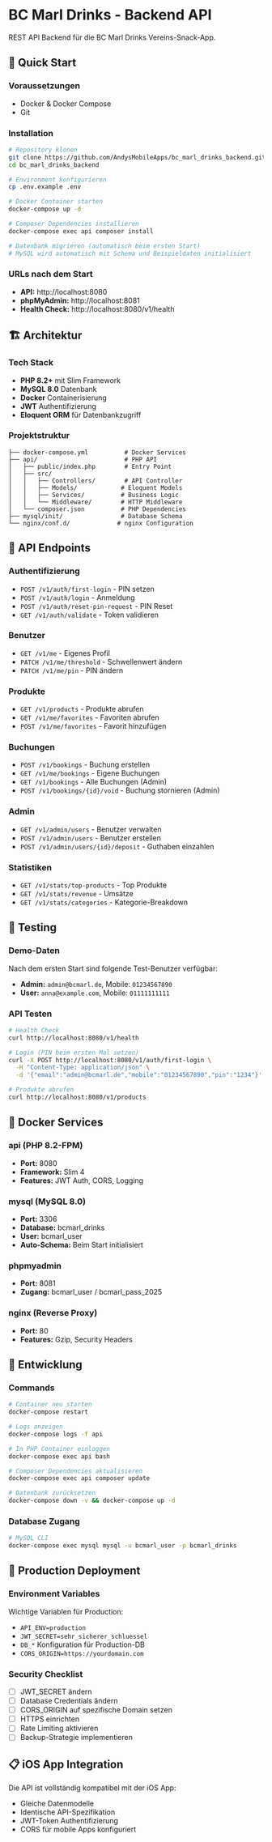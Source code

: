 # BC Marl Drinks - Backend API

REST API Backend für die BC Marl Drinks Vereins-Snack-App.

## 🚀 Quick Start

### Voraussetzungen
- Docker & Docker Compose
- Git

### Installation

```bash
# Repository klonen
git clone https://github.com/AndysMobileApps/bc_marl_drinks_backend.git
cd bc_marl_drinks_backend

# Environment konfigurieren
cp .env.example .env

# Docker Container starten
docker-compose up -d

# Composer Dependencies installieren
docker-compose exec api composer install

# Datenbank migrieren (automatisch beim ersten Start)
# MySQL wird automatisch mit Schema und Beispieldaten initialisiert
```

### URLs nach dem Start
- **API:** http://localhost:8080
- **phpMyAdmin:** http://localhost:8081
- **Health Check:** http://localhost:8080/v1/health

## 🏗️ Architektur

### Tech Stack
- **PHP 8.2+** mit Slim Framework
- **MySQL 8.0** Datenbank
- **Docker** Containerisierung
- **JWT** Authentifizierung
- **Eloquent ORM** für Datenbankzugriff

### Projektstruktur
```
├── docker-compose.yml          # Docker Services
├── api/                        # PHP API
│   ├── public/index.php        # Entry Point
│   ├── src/
│   │   ├── Controllers/        # API Controller
│   │   ├── Models/            # Eloquent Models
│   │   ├── Services/          # Business Logic
│   │   └── Middleware/        # HTTP Middleware
│   └── composer.json          # PHP Dependencies
├── mysql/init/                # Database Schema
└── nginx/conf.d/             # nginx Configuration
```

## 🔑 API Endpoints

### Authentifizierung
- `POST /v1/auth/first-login` - PIN setzen
- `POST /v1/auth/login` - Anmeldung
- `POST /v1/auth/reset-pin-request` - PIN Reset
- `GET /v1/auth/validate` - Token validieren

### Benutzer
- `GET /v1/me` - Eigenes Profil
- `PATCH /v1/me/threshold` - Schwellenwert ändern
- `PATCH /v1/me/pin` - PIN ändern

### Produkte
- `GET /v1/products` - Produkte abrufen
- `GET /v1/me/favorites` - Favoriten abrufen
- `POST /v1/me/favorites` - Favorit hinzufügen

### Buchungen
- `POST /v1/bookings` - Buchung erstellen
- `GET /v1/me/bookings` - Eigene Buchungen
- `GET /v1/bookings` - Alle Buchungen (Admin)
- `POST /v1/bookings/{id}/void` - Buchung stornieren (Admin)

### Admin
- `GET /v1/admin/users` - Benutzer verwalten
- `POST /v1/admin/users` - Benutzer erstellen
- `POST /v1/admin/users/{id}/deposit` - Guthaben einzahlen

### Statistiken
- `GET /v1/stats/top-products` - Top Produkte
- `GET /v1/stats/revenue` - Umsätze
- `GET /v1/stats/categories` - Kategorie-Breakdown

## 🧪 Testing

### Demo-Daten
Nach dem ersten Start sind folgende Test-Benutzer verfügbar:
- **Admin:** `admin@bcmarl.de`, Mobile: `01234567890`
- **User:** `anna@example.com`, Mobile: `01111111111`

### API Testen
```bash
# Health Check
curl http://localhost:8080/v1/health

# Login (PIN beim ersten Mal setzen)
curl -X POST http://localhost:8080/v1/auth/first-login \
  -H "Content-Type: application/json" \
  -d '{"email":"admin@bcmarl.de","mobile":"01234567890","pin":"1234"}'

# Produkte abrufen
curl http://localhost:8080/v1/products
```

## 🐳 Docker Services

### api (PHP 8.2-FPM)
- **Port:** 8080
- **Framework:** Slim 4
- **Features:** JWT Auth, CORS, Logging

### mysql (MySQL 8.0)
- **Port:** 3306
- **Database:** bcmarl_drinks
- **User:** bcmarl_user
- **Auto-Schema:** Beim Start initialisiert

### phpmyadmin
- **Port:** 8081
- **Zugang:** bcmarl_user / bcmarl_pass_2025

### nginx (Reverse Proxy)
- **Port:** 80
- **Features:** Gzip, Security Headers

## 🔧 Entwicklung

### Commands
```bash
# Container neu starten
docker-compose restart

# Logs anzeigen
docker-compose logs -f api

# In PHP Container einloggen
docker-compose exec api bash

# Composer Dependencies aktualisieren
docker-compose exec api composer update

# Datenbank zurücksetzen
docker-compose down -v && docker-compose up -d
```

### Database Zugang
```bash
# MySQL CLI
docker-compose exec mysql mysql -u bcmarl_user -p bcmarl_drinks
```

## 🚀 Production Deployment

### Environment Variables
Wichtige Variablen für Production:
- `API_ENV=production`
- `JWT_SECRET=sehr_sicherer_schluessel`
- `DB_*` Konfiguration für Production-DB
- `CORS_ORIGIN=https://yourdomain.com`

### Security Checklist
- [ ] JWT_SECRET ändern
- [ ] Database Credentials ändern
- [ ] CORS_ORIGIN auf spezifische Domain setzen
- [ ] HTTPS einrichten
- [ ] Rate Limiting aktivieren
- [ ] Backup-Strategie implementieren

## 📋 iOS App Integration

Die API ist vollständig kompatibel mit der iOS App:
- Gleiche Datenmodelle
- Identische API-Spezifikation  
- JWT-Token Authentifizierung
- CORS für mobile Apps konfiguriert

